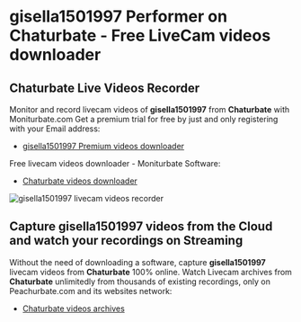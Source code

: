 # gisella1501997 Performer on Chaturbate - Free LiveCam videos downloader

## Chaturbate Live Videos Recorder

Monitor and record livecam videos of **gisella1501997** from **Chaturbate** with Moniturbate.com
Get a premium trial for free by just and only registering with your Email address:
* [gisella1501997 Premium videos downloader](https://moniturbate.com/request-demo-licence-key.html)

Free livecam videos downloader - Moniturbate Software:
* [Chaturbate videos downloader](https://moniturbate.com/moniturbate-download-software.html)

![gisella1501997 livecam videos recorder](https://peachurnet.com/templates/moniturbate-software.png)


## Capture gisella1501997 videos from the Cloud and watch your recordings on Streaming

Without the need of downloading a software, capture **gisella1501997** livecam videos from **Chaturbate** 100% online.
Watch Livecam archives from **Chaturbate** unlimitedly from thousands of existing recordings, only on Peachurbate.com and its websites network:
* [Chaturbate videos archives](https://peachurnet.com/)